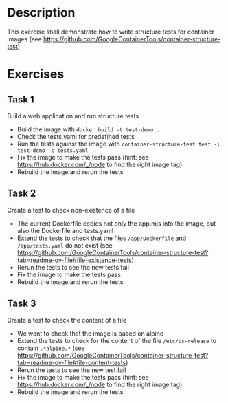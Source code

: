 # Description

This exercise shall demonstrate how to write structure tests for container images (see https://github.com/GoogleContainerTools/container-structure-test)

# Exercises

## Task 1

Build a web application and run structure tests

* Build the image with `docker build -t test-demo .`
* Check the tests.yaml for predefined tests
* Run the tests against the image with `container-structure-test test -i test-demo -c tests.yaml`
* Fix the image to make the tests pass (hint: see https://hub.docker.com/_/node to find the right image tag)
* Rebuild the image and rerun the tests

## Task 2

Create a test to check non-existence of a file

* The current Dockerfile copies not only the app.mjs into the image, but also the Dockerfile and tests.yaml
* Extend the tests to check that the files `/app/Dockerfile` and `/app/tests.yaml` do not exist (see https://github.com/GoogleContainerTools/container-structure-test?tab=readme-ov-file#file-existence-tests)
* Rerun the tests to see the new tests fail
* Fix the image to make the tests pass
* Rebuild the image and rerun the tests

## Task 3

Create a test to check the content of a file

* We want to check that the image is based on alpine
* Extend the tests to check for the content of the file `/etc/os-release` to contain `.*alpine.*` (see https://github.com/GoogleContainerTools/container-structure-test?tab=readme-ov-file#file-content-tests)
* Rerun the tests to see the new test fail
* Fix the image to make the tests pass (hint: see https://hub.docker.com/_/node to find the right image tag)
* Rebuild the image and rerun the tests
